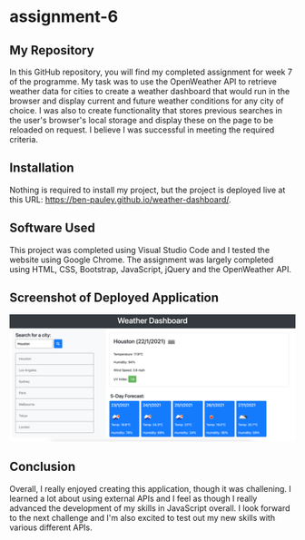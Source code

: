 # assignment-6

## My Repository

In this GitHub repository, you will find my completed assignment for week 7 of the programme. My task was to use the OpenWeather API to retrieve weather data for cities to create a weather dashboard that would run in the browser and display current and future weather conditions for any city of choice. I was also to create functionality that stores previous searches in the user's browser's local storage and display these on the page to be reloaded on request. I believe I was successful in meeting the required criteria.

## Installation

Nothing is required to install my project, but the project is deployed live at this URL: https://ben-pauley.github.io/weather-dashboard/.

## Software Used

This project was completed using Visual Studio Code and I tested the website using Google Chrome. The assignment was largely completed using HTML, CSS, Bootstrap, JavaScript, jQuery and the OpenWeather API.

## Screenshot of Deployed Application

![deployed application](/images/deployed_weather_app.png?raw=true)

## Conclusion

Overall, I really enjoyed creating this application, though it was challening. I learned a lot about using external APIs and I feel as though I really advanced the development of my skills in JavaScript overall. I look forward to the next challenge and I'm also excited to test out my new skills with various different APIs.
